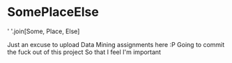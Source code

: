# SomePlaceElse
' '.join[Some, Place, Else]

Just an excuse to upload Data Mining assignments here :P
Going to commit the fuck out of this project So that I feel I'm important
